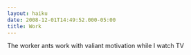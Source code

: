 ```yaml
---
layout: haiku
date: 2008-12-01T14:49:52.000-05:00
title: Work
---
```


The worker ants work
with valiant motivation
while I watch TV
